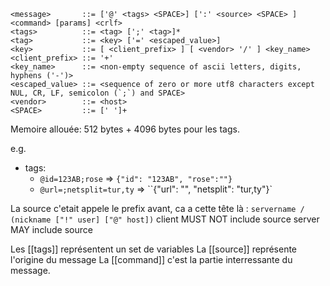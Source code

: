 ```
<message>       ::= ['@' <tags> <SPACE>] [':' <source> <SPACE> ] <command> [params] <crlf>
<tags>          ::= <tag> [';' <tag>]*
<tag>           ::= <key> ['=' <escaped_value>]
<key>           ::= [ <client_prefix> ] [ <vendor> '/' ] <key_name>
<client_prefix> ::= '+'
<key_name>      ::= <non-empty sequence of ascii letters, digits, hyphens ('-')>
<escaped_value> ::= <sequence of zero or more utf8 characters except NUL, CR, LF, semicolon (`;`) and SPACE>
<vendor>        ::= <host>
<SPACE>         ::= [' ']+
```
Memoire allouée: 512 bytes + 4096 bytes pour les tags.

e.g.
- tags:
	- `@id=123AB;rose` => `{"id": "123AB", "rose":""}`
	- `@url=;netsplit=tur,ty` => ``{"url": "", "netsplit": "tur,ty"}`

La source c'etait appele le prefix avant, ca a cette tête là :
`servername / (nickname ["!" user] ["@" host])`
client MUST NOT include source
server MAY include source

Les [[tags]] représentent un set de variables
La [[source]] représente l'origine du message
La [[command]] c'est la partie interressante du message. 